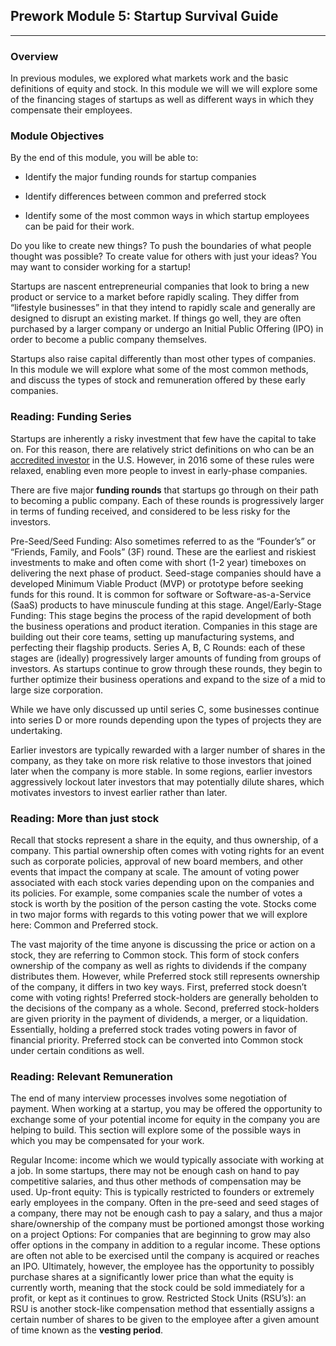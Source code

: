 ## Prework Module 5: Startup Survival Guide

---

### Overview

In previous modules, we explored what markets work and the basic definitions of equity and stock. In this module we will we will explore some of the financing stages of startups as well as different ways in which they compensate their employees.

### Module Objectives

By the end of this module, you will be able to:

* Identify the major funding rounds for startup companies

* Identify differences between common and preferred stock

* Identify some of the most common ways in which startup employees can be paid for their work.


Do you like to create new things? To push the boundaries of what people thought was possible? To create value for others with just your ideas? You may want to consider working for a startup!

Startups are nascent entrepreneurial companies that look to bring a new product or service to a market before rapidly scaling. They differ from “lifestyle businesses” in that they intend to rapidly scale and generally are designed to disrupt an existing market. If things go well, they are often purchased by a larger company or undergo an Initial Public Offering (IPO) in order to become a public company themselves.

Startups also raise capital differently than most other types of companies. In this module we will explore what some of the most common methods, and discuss the types of stock and remuneration offered by these early companies.

### Reading: Funding Series

Startups are inherently a risky investment that few have the capital to take on. For this reason, there are relatively strict definitions on who can be an [accredited investor](https://www.investopedia.com/terms/a/accreditedinvestor.asp) in the U.S. However, in 2016 some of these rules were relaxed, enabling even more people to invest in early-phase companies.

There are five major **funding rounds** that startups go through on their path to becoming a public company. Each of these rounds is progressively larger in terms of funding received, and considered to be less risky for the investors.

Pre-Seed/Seed Funding: Also sometimes referred to as the “Founder’s” or “Friends, Family, and Fools” (3F) round. These are the earliest and riskiest investments to make and often come with short (1-2 year) timeboxes on delivering the next phase of product. Seed-stage companies should have a developed Minimum Viable Product (MVP) or prototype before seeking funds for this round. It is common for software or Software-as-a-Service (SaaS) products to have minuscule funding at this stage.
Angel/Early-Stage Funding: This stage begins the process of the rapid development of both the business operations and product iteration. Companies in this stage are building out their core teams, setting up manufacturing systems, and perfecting their flagship products.
Series A, B, C Rounds: each of these stages are (ideally) progressively larger amounts of funding from groups of investors. As startups continue to grow through these rounds, they begin to further optimize their business operations and expand to the size of a mid to large size corporation.

While we have only discussed up until series C, some businesses continue into series D or more rounds depending upon the types of projects they are undertaking.

Earlier investors are typically rewarded with a larger number of shares in the company, as they take on more risk relative to those investors that joined later when the company is more stable. In some regions, earlier investors aggressively lockout later investors that may potentially dilute shares, which motivates investors to invest earlier rather than later.

### Reading: More than just stock

Recall that stocks represent a share in the equity, and thus ownership, of a company. This partial ownership often comes with voting rights for an event such as corporate policies, approval of new board members, and other events that impact the company at scale. The amount of voting power associated with each stock varies depending upon on the companies and its policies. For example, some companies scale the number of votes a stock is worth by the position of the person casting the vote. Stocks come in two major forms with regards to this voting power that we will explore here: Common and Preferred stock.

The vast majority of the time anyone is discussing the price or action on a stock, they are referring to Common stock. This form of stock confers ownership of the company as well as rights to dividends if the company distributes them. However, while Preferred stock still represents ownership of the company, it differs in two key ways. First, preferred stock doesn’t come with voting rights! Preferred stock-holders are generally beholden to the decisions of the company as a whole. Second, preferred stock-holders are given priority in the payment of dividends, a merger, or a liquidation. Essentially, holding a preferred stock trades voting powers in favor of financial priority. Preferred stock can be converted into Common stock under certain conditions as well.


### Reading: Relevant Remuneration

The end of many interview processes involves some negotiation of payment. When working at a startup, you may be offered the opportunity to exchange some of your potential income for equity in the company you are helping to build. This section will explore some of the possible ways in which you may be compensated for your work.

Regular Income: income which we would typically associate with working at a job. In some startups, there may not be enough cash on hand to pay competitive salaries, and thus other methods of compensation may be used.
Up-front equity: This is typically restricted to founders or extremely early employees in the company. Often in the pre-seed and seed stages of a company, there may not be enough cash to pay a salary, and thus a major share/ownership of the company must be portioned amongst those working on a project
Options: For companies that are beginning to grow may also offer options in the company in addition to a regular income. These options are often not able to be exercised until the company is acquired or reaches an IPO. Ultimately, however, the employee has the opportunity to possibly purchase shares at a significantly lower price than what the equity is currently worth, meaning that the stock could be sold immediately for a profit, or kept as it continues to grow.
Restricted Stock Units (RSU’s): an RSU is another stock-like compensation method that essentially assigns a certain number of shares to be given to the employee after a given amount of time known as the **vesting period**.
